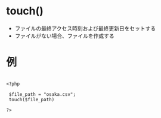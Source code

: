 # touch()
- ファイルの最終アクセス時刻および最終更新日をセットする
- ファイルがない場合、ファイルを作成する


# 例

```

<?php

 $file_path = "osaka.csv";
 touch($file_path)

?>

```
